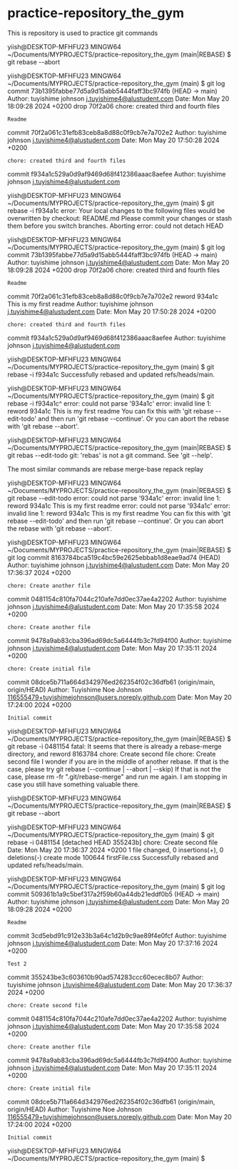# practice-repository_the_gym

This is repository is used to practice git commands

<!-- #### These are the outputs I obtained when running git commands #### -->

yiish@DESKTOP-MFHFU23 MINGW64 ~/Documents/MYPROJECTS/practice-repository_the_gym (main|REBASE)
$ git rebase --abort

yiish@DESKTOP-MFHFU23 MINGW64 ~/Documents/MYPROJECTS/practice-repository_the_gym (main)
$ git log
commit 73b1395fabbe77d5a9d15abb5444faff3bc974fb (HEAD -> main)
Author: tuyishime johnson <j.tuyishime4@alustudent.com>
Date:   Mon May 20 18:09:28 2024 +0200
drop 70f2a06 chore: created third and fourth files

    Readme

commit 70f2a061c31efb83ceb8a8d88c0f9cb7e7a702e2
Author: tuyishime johnson <j.tuyishime4@alustudent.com>
Date:   Mon May 20 17:50:28 2024 +0200

    chore: created third and fourth files

commit f934a1c529a0d9af9469d68f412386aaac8aefee
Author: tuyishime johnson <j.tuyishime4@alustudent.com>

yiish@DESKTOP-MFHFU23 MINGW64 ~/Documents/MYPROJECTS/practice-repository_the_gym (main)
$ git rebase -i f934a1c
error: Your local changes to the following files would be overwritten by checkout:
        README.md
Please commit your changes or stash them before you switch branches.
Aborting
error: could not detach HEAD

yiish@DESKTOP-MFHFU23 MINGW64 ~/Documents/MYPROJECTS/practice-repository_the_gym (main)
$ git log
commit 73b1395fabbe77d5a9d15abb5444faff3bc974fb (HEAD -> main)
Author: tuyishime johnson <j.tuyishime4@alustudent.com>
Date:   Mon May 20 18:09:28 2024 +0200
drop 70f2a06 chore: created third and fourth files

    Readme

commit 70f2a061c31efb83ceb8a8d88c0f9cb7e7a702e2
reword 934a1c This is my first readme
Author: tuyishime johnson <j.tuyishime4@alustudent.com>
Date:   Mon May 20 17:50:28 2024 +0200

    chore: created third and fourth files

commit f934a1c529a0d9af9469d68f412386aaac8aefee
Author: tuyishime johnson <j.tuyishime4@alustudent.com>

yiish@DESKTOP-MFHFU23 MINGW64 ~/Documents/MYPROJECTS/practice-repository_the_gym (main)
$ git rebase -i f934a1c
Successfully rebased and updated refs/heads/main.

yiish@DESKTOP-MFHFU23 MINGW64 ~/Documents/MYPROJECTS/practice-repository_the_gym (main)
$ git rebase -i f934a1c^
error: could not parse '934a1c'
error: invalid line 1: reword 934a1c This is my first readme
You can fix this with 'git rebase --edit-todo' and then run 'git rebase --continue'.
Or you can abort the rebase with 'git rebase --abort'.

yiish@DESKTOP-MFHFU23 MINGW64 ~/Documents/MYPROJECTS/practice-repository_the_gym (main|REBASE)
$ git rebas --edit-todo
git: 'rebas' is not a git command. See 'git --help'.

The most similar commands are
        rebase
        merge-base
        repack
        replay

yiish@DESKTOP-MFHFU23 MINGW64 ~/Documents/MYPROJECTS/practice-repository_the_gym (main|REBASE)
$ git rebase --edit-todo
error: could not parse '934a1c'
error: invalid line 1: reword 934a1c This is my first readme
error: could not parse '934a1c'
error: invalid line 1: reword 934a1c This is my first readme
You can fix this with 'git rebase --edit-todo' and then run 'git rebase --continue'.
Or you can abort the rebase with 'git rebase --abort'.

yiish@DESKTOP-MFHFU23 MINGW64 ~/Documents/MYPROJECTS/practice-repository_the_gym (main|REBASE)
$ git log
commit 8163784bca519c4bc59e2625ebbab1d8eae9ad74 (HEAD)
Author: tuyishime johnson <j.tuyishime4@alustudent.com>
Date:   Mon May 20 17:36:37 2024 +0200

    chore: Create another file

commit 0481154c810fa7044c210afe7dd0ec37ae4a2202
Author: tuyishime johnson <j.tuyishime4@alustudent.com>
Date:   Mon May 20 17:35:58 2024 +0200

    chore: Create another file

commit 9478a9ab83cba396ad69dc5a6444fb3c7fd94f00
Author: tuyishime johnson <j.tuyishime4@alustudent.com>
Date:   Mon May 20 17:35:11 2024 +0200

    chore: Create initial file

commit 08dce5b711a664d342976ed262354f02c36dfb61 (origin/main, origin/HEAD)
Author: Tuyishime Noe Johnson <116555479+tuyishimejohnson@users.noreply.github.com>
Date:   Mon May 20 17:24:00 2024 +0200

    Initial commit

yiish@DESKTOP-MFHFU23 MINGW64 ~/Documents/MYPROJECTS/practice-repository_the_gym (main|REBASE)
$ git rebase -i 0481154
fatal: It seems that there is already a rebase-merge directory, and
reword 8163784 chore: Create second file
chore: Create second file
I wonder if you are in the middle of another rebase.  If that is the
case, please try
        git rebase (--continue | --abort | --skip)
If that is not the case, please
        rm -fr ".git/rebase-merge"
and run me again.  I am stopping in case you still have something
valuable there.


yiish@DESKTOP-MFHFU23 MINGW64 ~/Documents/MYPROJECTS/practice-repository_the_gym (main|REBASE)
$ git rebase --abort

yiish@DESKTOP-MFHFU23 MINGW64 ~/Documents/MYPROJECTS/practice-repository_the_gym (main)
$ git rebase -i 0481154
[detached HEAD 355243b] chore: Create second file
 Date: Mon May 20 17:36:37 2024 +0200
 1 file changed, 0 insertions(+), 0 deletions(-)
 create mode 100644 firstFile.css
Successfully rebased and updated refs/heads/main.

yiish@DESKTOP-MFHFU23 MINGW64 ~/Documents/MYPROJECTS/practice-repository_the_gym (main)
$ git log
commit 509361b1a9c5bef317a2f59b60a44db21eddf0b5 (HEAD -> main)
Author: tuyishime johnson <j.tuyishime4@alustudent.com>
Date:   Mon May 20 18:09:28 2024 +0200

    Readme

commit 3cd5ebd91c912e33b3a64c1d2b9c9ae89f4e0fcf
Author: tuyishime johnson <j.tuyishime4@alustudent.com>
Date:   Mon May 20 17:37:16 2024 +0200

    Test 2

commit 355243be3c603610b90ad574283ccc60ecec8b07
Author: tuyishime johnson <j.tuyishime4@alustudent.com>
Date:   Mon May 20 17:36:37 2024 +0200

    chore: Create second file

commit 0481154c810fa7044c210afe7dd0ec37ae4a2202
Author: tuyishime johnson <j.tuyishime4@alustudent.com>
Date:   Mon May 20 17:35:58 2024 +0200

    chore: Create another file

commit 9478a9ab83cba396ad69dc5a6444fb3c7fd94f00
Author: tuyishime johnson <j.tuyishime4@alustudent.com>
Date:   Mon May 20 17:35:11 2024 +0200

    chore: Create initial file

commit 08dce5b711a664d342976ed262354f02c36dfb61 (origin/main, origin/HEAD)
Author: Tuyishime Noe Johnson <116555479+tuyishimejohnson@users.noreply.github.com>
Date:   Mon May 20 17:24:00 2024 +0200

    Initial commit

yiish@DESKTOP-MFHFU23 MINGW64 ~/Documents/MYPROJECTS/practice-repository_the_gym (main)
$